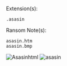 Extension(s): 
```
.asasin
```
Ransom Note(s): 
```
asasin.htm
asasin.bmp
```
![Asasinhtml](https://github.com/user-attachments/assets/dab40fa5-c1b9-407a-9fc1-7ba076d656c5)
![asasin](https://github.com/user-attachments/assets/1c1f7dac-f73b-4914-be88-ebd96ad21acd)
